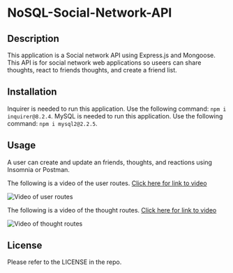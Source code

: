 # NoSQL-Social-Network-API

## Description

This application is a Social network API using Express.js and Mongoose. This API is for social network web applications so useers can share thoughts, react to friends thoughts, and create a friend list. 

## Installation

Inquirer is needed to run this application.
Use the following command: `npm i inquirer@8.2.4`.
MySQL is needed to run this application. 
Use the following command: `npm i mysql2@2.2.5`.

## Usage

A user can create and update an friends, thoughts, and reactions using Insomnia or Postman. 

The following is a video of the user routes. [Click here for link to video](https://drive.google.com/file/d/1BMsiSuRUM1hiSabYUIhfnv4A50QshEG8/view)

![Video of user routes](/assets/user%20routes%20demo.gif)

The following is a video of the thought routes. [Click here for link to video](https://drive.google.com/file/d/1FPEP62NH6BCKcgLU86tyhljxkY6_EWuO/view)

![Video of thought routes](/assets/thought%20routes%20demo.gif)

## License

Please refer to the LICENSE in the repo.